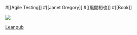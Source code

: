 #[[Agile Testing]] #[[Janet Gregory]] #[[風間裕也]] #[[Book]]

![](https://d2sofvawe08yqg.cloudfront.net/agiletesting-condensed-japanese-edition/s_hero2x?1620631141.jpg)

[Leanpub](https://leanpub.com/agiletesting-condensed-japanese-edition)